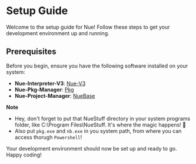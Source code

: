 # Setup Guide

Welcome to the setup guide for Nue! Follow these steps to get your development environment up and running.

## Prerequisites

Before you begin, ensure you have the following software installed on your system:

- **Nue-Interpreter-V3**: [Nue-V3](https://github.com/Nue-Foundation/Nue-V3)
- **Nue-Pkg-Manager**:  [Pkg](https://github.com/Nue-Foundation/Pkg)
- **Nue-Project-Manager**: [NueBase](https://github.com/Nue-Foundation/NueBase-V2)

**Note**
- Hey, don't forget to put that NueStuff directory in your system programs folder, like C:\Program Files\NueStuff. It's where the magic happens! 🎩
- Also put `pkg.exe` and `nb.exe` in you system path, from where you can access thorugh `Powershell`!

Your development environment should now be set up and ready to go. Happy coding!